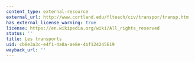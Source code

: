 ```yaml
---
content_type: external-resource
external_url: http://www.cortland.edu/flteach/civ/transpor/transp.htm
has_external_license_warning: true
license: https://en.wikipedia.org/wiki/All_rights_reserved
status: ''
title: Les transports
uid: cb8e3a3c-e4f1-4a8a-ae8e-4bf124245619
wayback_url: ''
---
```


